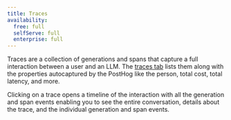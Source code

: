 ```yaml
---
title: Traces
availability:
  free: full
  selfServe: full
  enterprise: full
---
```


Traces are a collection of generations and spans that capture a full interaction between a user and an LLM. The [traces tab](https://us.posthog.com/llm-observability/traces) lists them along with the properties autocaptured by the PostHog like the person, total cost, total latency, and more.

Clicking on a trace opens a timeline of the interaction with all the generation and span events enabling you to see the entire conversation, details about the trace, and the individual generation and span events.

<ProductScreenshot
  imageLight="https://res.cloudinary.com/dmukukwp6/image/upload/Clean_Shot_2025_01_23_at_14_56_05_2x_5704304722.png"
  imageDark="https://res.cloudinary.com/dmukukwp6/image/upload/Clean_Shot_2025_01_23_at_14_56_22_2x_705d03500f.png"
  alt="LLM traces"
  classes="rounded"
/>